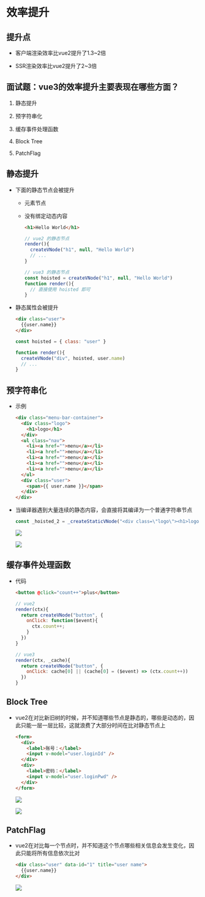 # 效率提升

## 提升点

- 客户端渲染效率比vue2提升了1.3\~2倍

- SSR渲染效率比vue2提升了2\~3倍

## 面试题：vue3的效率提升主要表现在哪些方面？

1. 静态提升

2. 预字符串化

3. 缓存事件处理函数

4. Block Tree

5. PatchFlag

## 静态提升

- 下面的静态节点会被提升

  - 元素节点

  - 没有绑定动态内容

    ```html
    <h1>Hello World</h1>
    ```

    ```js
    // vue2 的静态节点
    render(){
      createVNode("h1", null, "Hello World")
      // ...
    }

    // vue3 的静态节点
    const hoisted = createVNode("h1", null, "Hello World")
    function render(){
      // 直接使用 hoisted 即可
    }
    ```

- 静态属性会被提升

    ```html
    <div class="user">
      {{user.name}}
    </div>
    ```

    ```js
    const hoisted = { class: "user" }

    function render(){
      createVNode("div", hoisted, user.name)
      // ...
    }
    ```

## 预字符串化

- 示例

    ```html
    <div class="menu-bar-container">
      <div class="logo">
        <h1>logo</h1>
      </div>
      <ul class="nav">
        <li><a href="">menu</a></li>
        <li><a href="">menu</a></li>
        <li><a href="">menu</a></li>
        <li><a href="">menu</a></li>
        <li><a href="">menu</a></li>
      </ul>
      <div class="user">
        <span>{{ user.name }}</span>
      </div>
    </div>
    ```

- 当编译器遇到大量连续的静态内容，会直接将其编译为一个普通字符串节点

    ```js
    const _hoisted_2 = _createStaticVNode("<div class=\"logo\"><h1>logo</h1></div><ul class=\"nav\"><li><a href=\"\">menu</a></li><li><a href=\"\">menu</a></li><li><a href=\"\">menu</a></li><li><a href=\"\">menu</a></li><li><a href=\"\">menu</a></li></ul>")
    ```

    ![](image/20200929170205_Mc6oz0SWmT.png)

    ![](image/20200929170304_0QSnyiuQ4L.png)

## 缓存事件处理函数

- 代码

    ```html
    <button @click="count++">plus</button>
    ```

    ```js
    // vue2
    render(ctx){
      return createVNode("button", {
        onClick: function($event){
          ctx.count++;
        }
      })
    }

    // vue3
    render(ctx, _cache){
      return createVNode("button", {
        onClick: cache[0] || (cache[0] = ($event) => (ctx.count++))
      })
    }
    ```

## Block Tree

- vue2在对比新旧树的时候，并不知道哪些节点是静态的，哪些是动态的，因此只能一层一层比较，这就浪费了大部分时间在比对静态节点上

    ```html
    <form>
      <div>
        <label>账号：</label>
        <input v-model="user.loginId" />
      </div>
      <div>
        <label>密码：</label>
        <input v-model="user.loginPwd" />
      </div>
    </form>
    ```

    ![](image/20200929172002_mUFv2slNYf.png)

    ![](image/20200929172555_ak-z5mqfBz.png)

## PatchFlag

- vue2在对比每一个节点时，并不知道这个节点哪些相关信息会发生变化，因此只能将所有信息依次比对

    ```html
    <div class="user" data-id="1" title="user name">
      {{user.name}}
    </div>
    ```

    ![](image/20200929172805_6qpB7_rXmq.png)
